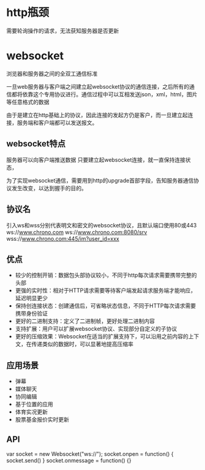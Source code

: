  # http瓶颈
 需要轮询操作的请求，无法获知服务器是否更新


 # websocket
 浏览器和服务器之间的全双工通信标准

 一旦web服务器与客户端之间建立起websocket协议的通信连接，之后所有的通信都将依靠这个专用协议进行。通信过程中可以互相发送json，xml，html，图片等任意格式的数据

 由于是建立在http基础上的协议，因此连接的发起方仍是客户，而一旦建立起连接，服务端和客户端都可以发送报文。

 ## websocket特点
 服务器可以向客户端推送数据
 只要建立起websocket连接，就一直保持连接状态，
 

 为了实现websocket通信，需要用到http的upgrade首部字段，告知服务器通信协议发生改变，以达到握手的目的。

## 协议名
 引入ws和wss分别代表明文和密文的websocket协议，且默认端口使用80或443
 ws://www.chrono.com
ws://www.chrono.com:8080/srv
wss://www.chrono.com:445/im?user_id=xxx


## 优点
- 较少的控制开销：数据包头部协议较小，不同于http每次请求需要携带完整的头部
- 更强的实时性：相对于HTTP请求需要等待客户端发起请求服务端才能响应，延迟明显更少
- 保持创连接状态：创建通信后，可省略状态信息，不同于HTTP每次请求需要携带身份验证
- 更好的二进制支持：定义了二进制帧，更好处理二进制内容
- 支持扩展：用户可以扩展websocket协议、实现部分自定义的子协议
- 更好的压缩效果：Websocket在适当的扩展支持下，可以沿用之前内容的上下文，在传递类似的数据时，可以显著地提高压缩率


## 应用场景
- 弹幕
- 媒体聊天
- 协同编辑
- 基于位置的应用
- 体育实况更新
- 股票基金报价实时更新


## API

var socket = new Websocket("ws://");
socket.onpen = function() {
    socket.send()
}
socket.onmessage = function() {}